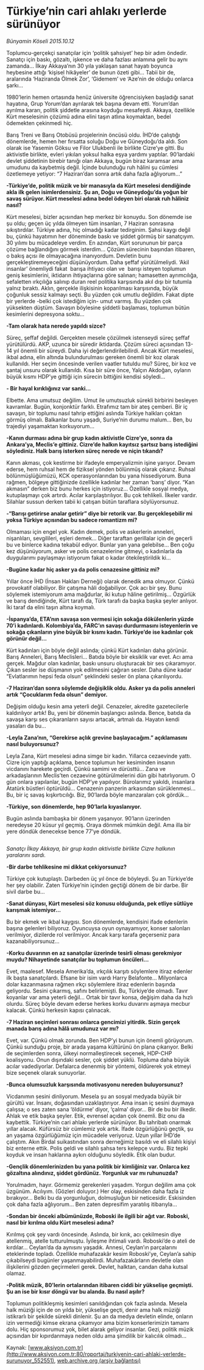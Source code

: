 # Türkiye’nin cari ahlakı yerlerde sürünüyor

*Bünyamin Köseli 2015.10.12*

<div class="pNewsDetailMainContent ctx_content" itemprop="articleBody">
 <p>
  Toplumcu-gerçekçi sanatçılar için ‘politik şahsiyet’ hep bir adım öndedir. Sanatçı için baskı, gözaltı, işkence ve daha fazlası anlamına gelir bu aynı zamanda… İlkay Akkaya’nın 30 yıla yaklaşan sanat hayatı boyunca heybesine attığı ‘kişisel hikâyeler’ de bunun özeti gibi… Tabii bir de, aralarında ‘Haziranda Ölmek Zor’, ‘Gidemem’ ve ‘Aze’nin de olduğu onlarca şarkı…
 </p>
 <p>
  1980’lerin hemen ortasında henüz üniversite öğrencisiyken başladığı sanat hayatına, Grup Yorum’dan ayrılarak tek başına devam etti. Yorum’dan ayrılma kararı, politik şiddetle arasına koyduğu mesafeydi. Akkaya, özellikle Kürt meselesinin çözümü adına elini taşın atlına koymaktan, bedel ödemekten çekinmedi hiç.
 </p>
 <p>
  Barış Treni ve Barış Otobüsü projelerinin öncüsü oldu. İHD’de çalıştığı dönemlerde, hemen her fırsatta soluğu Doğu ve Güneydoğu’da aldı. Son olarak ise Yasemin Göksu ve Filor Ulukbenli ile birlikte Cizre’ye gitti. Bu aktivistle birlikte, evleri yıkılan yoksul halka eşya yardımı yaptılar. 90’lardaki devlet şiddetinin birebir tanığı olan Akkaya, bugün biraz karamsar ama umudunu da kaybetmiş değil. İçinde bulunduğu ruh hâlini şu cümlesi özetlemeye yetiyor: “7 Haziran’dan sonra artık daha fazla ağlıyorum…”
 </p>
 <p>
  <strong>
   -Türkiye’de, politik müzik ve bir manasıyla da Kürt meselesi dendiğinde akla ilk gelen isimlerdensiniz. Şu an, Doğu ve Güneydoğu’da yoğun bir savaş sürüyor. Kürt meselesi adına bedel ödeyen biri olarak ruh hâliniz nasıl?
  </strong>
 </p>
 <p>
  Kürt meselesi, bizler açısından hep merkez bir konuydu. Son dönemde ise şu oldu; geçen üç yılda ölmeyen tüm insanları, 7 Haziran sonrasına sıkıştırdılar. Türkiye adına, hiç olmadığı kadar tedirginim. Şahsi kaygı değil bu, çünkü hayatımın her döneminde baskı ve şiddet görmüş bir sanatçıyım. 30 yılımı bu mücadeleye verdim. En azından, Kürt sorununun bir parça çözüme bağlandığını görmek isterdim… Çözüm sürecinin başından itibaren, o bakış açısı ile olmayacağına inanıyordum. Devletin bunu gerçekleştiremeyeceğini düşünüyordum. Daha şeffaf yürütülmeliydi. ‘Akil insanlar’ önemliydi fakat  barışa ihtiyacı olan ve  barışı isteyen toplumun geniş kesimlerini, iktidarın ihtiyaçlarına göre salınan; hamasetten ayrımcılığa, sefaletten ırkçılığa salınıp duran reel politika karşısında akıl dışı bir tutumla yalnız bıraktı. Aklın, gerçekle ilişkisinin koparılması karşısında, büyük çoğunluk sessiz kalmayı seçti. Bu yüzden çok umutlu değildim. Fakat dipte bir yerlerde -belki çok istediğim için- umut varmış. Bu yüzden çok yüksekten düştüm. Savaşın böylesine şiddetli başlaması, toplumun bütün kesimlerini depresyona soktu…
 </p>
 <p>
  <strong>
   -Tam olarak hata nerede yapıldı sizce?
  </strong>
 </p>
 <p>
  Süreç, şeffaf değildi. Gerçekten mesele çözülmek istenseydi süreç şeffaf yürütülürdü. AKP, uzunca bir süredir iktidarda. Çözüm süreci açısından 13-14 yıl önemli bir süreydi. Daha iyi değerlendirilebilirdi. Ancak Kürt meselesi, ikbal adına, elin altında bulundurulması gereken önemli bir koz olarak kullanıldı. Her seçim öncesinde verilen vaatler tutuldu mu? Süreç, bir koz ve şantaj unsuru olarak kullanıldı. Kısa bir süre önce, Yalçın Akdoğan, oyların büyük kısmı HDP’ye gittiği için sürecin bittiğini kendisi söyledi…
 </p>
 <p>
  <strong>
   - Bir hayal kırıklığınız var sanki...
  </strong>
 </p>
 <p>
  Elbette. Ama umutsuz değilim. Umut ile umutsuzluk sürekli birbirini besleyen kavramlar. Bugün, konjonktür farklı. Etrafımız tam bir ateş çemberi. Bir iç savaşın, bir toplumu nasıl tahrip ettiğini aslında Türkiye halkları çoktan görmüş olmalı. Balkanlar bunu yaşadı, Suriye’nin durumu malum… Ben, bu trajediyi yaşamaktan korkuyorum...
 </p>
 <p>
  <strong>
   -Kanın durması adına bir grup kadın aktivistle Cizre’ye, sonra da Ankara’ya, Meclis’e gittiniz. Cizre’de halkın kayıtsız şartsız barış istediğini söylediniz. Halk barış isterken süreç nerede ve niçin tıkandı?
  </strong>
 </p>
 <p>
  Kanın akması, çok kestirme bir ifadeyle emperyalizmin işine yarıyor. Devam ederse, hem ruhsal hem de fiziksel yönden bölünmüş olarak çıkarız. Ruhsal bölünmüşlüğümüzü, KCK operasyonlarından bu yana hissediyorum. Buna rağmen, bölgeye gittiğinizde özellikle kadınlar her zaman ‘barış’ diyor. “Kan akmasın” derken biz bunu herkes için istiyoruz… Özellikle sosyal medya, kutuplaşmayı çok artırdı. Acılar karşılaştırılıyor. Bu çok tehlikeli. İlkeler vardır. Silahlar sussun derken tabii ki çatışan bütün taraflara söylüyorsunuz.
 </p>
 <p>
  <strong>
   -“Barışı getirirse analar getirir” diye bir retorik var. Bu gerçekleşebilir mi yoksa Türkiye açısından bu sadece romantizm mi?
  </strong>
 </p>
 <p>
  Olmaması için engel yok. Kadın demek, polis ve askerlerin anneleri, nişanlıları, sevgilileri, eşleri demek… Diğer taraftan gerillalar için de geçerli bu ve binlerce kadına tekabül ediyor. Bunlar yan yana gelebilse… Ben çoğu kez düşünüyorum, asker ve polis cenazelerine gitmeyi, o kadınlarla da duygularımı paylaşmayı istiyorum fakat o kadar ötekileştirildik ki…
 </p>
 <p>
  <strong>
   -Bugüne kadar hiç asker ya da polis cenazesine gittiniz mi?
  </strong>
 </p>
 <p>
  Yıllar önce İHD (İnsan Hakları Derneği) olarak denedik ama olmuyor. Çünkü provokatif olabiliyor. Bir çatışma hâli doğabiliyor. Çok acı bir şey. Bunu söylemek istemiyorum ama mağdurlar, iki kutup hâline getirilmiş… Özgürlük ve barış dendiğinde, Kürt tarafı da, Türk tarafı da başka başka şeyler anlıyor. İki taraf da elini taşın altına koymalı.
 </p>
 <p>
  <strong>
   -İspanya’da, ETA’nın savaşa son vermesi için sokağa dökülenlerin yüzde 70’i kadınlardı. Kolombiya’da, FARC’ın savaşı durdurmasını isteyenlerin ve sokağa çıkanların yine büyük bir kısmı kadın. Türkiye’de ise kadınlar çok görünür değil…
  </strong>
 </p>
 <p>
  Kürt kadınları için böyle değil aslında; çünkü Kürt kadınları daha görünür. Barış Anneleri, Barış Meclisleri… Batıda böyle bir eksiklik var evet. Acı ama gerçek. Mağdur olan kadınlar, baskı unsuru oluşturacak bir ses çıkaramıyor. Çıkan sesler ise düşmanın yok edilmesini çağıran sesler. Daha düne kadar “Evlatlarımın hepsi feda olsun” şeklindeki sesler ön plana çıkarılıyordu.
 </p>
 <p>
  <strong>
   -7 Haziran’dan sonra söylemde değişiklik oldu. Asker ya da polis anneleri artık “Çocuklarım feda olsun” demiyor.
  </strong>
 </p>
 <p>
  Değişim olduğu kesin ama yeterli değil. Cenazeler, akredite gazetecilerle kaldırılıyor artık! Bu, yeni bir dönemin başlangıcı aslında. Bence, batıda da savaşa karşı ses çıkaranların sayısı artacak, artmalı da. Hayatın kendi yasaları da bu…
 </p>
 <p>
  <strong>
   -Leyla Zana’nın, “Gerekirse açlık grevine başlayacağım.” açıklamasını nasıl buluyorsunuz?
  </strong>
 </p>
 <p>
  Leyla Zana, Kürt meselesi adına simge bir kadın. Yıllarca cezaevinde yattı. Cizre için yaptığı açıklama, bence toplumun her kesiminden insanın vicdanını harekete geçirdi. Çünkü samimi ve dürüsttü... Zana ve arkadaşlarının Meclis’ten cezaevine götürülmelerini dün gibi hatırlıyorum. O gün onlara yapılanlar, bugün HDP’ye yapılıyor. Bürolarımız yakıldı, insanlara Atatürk büstleri öptürüldü… Cenazenin panzerin arkasından sürüklenmesi… Bu, bir iç savaş kışkırtıcılığı. Biz, 90’larda böyle manzaraları çok gördük…
 </p>
 <p>
  <strong>
   -Türkiye, son dönemlerde, hep 90’larla kıyaslanıyor.
  </strong>
 </p>
 <p>
  Bugün aslında bambaşka bir dönem yaşanıyor. 90’ların üzerinden neredeyse 20 küsur yıl geçmiş. Oraya dönmek mümkün değil. Ama illa bir yere döndük denecekse bence 77’ye döndük.
 </p>
 <p>
  <img alt="" src="http://web.archive.org/web/20160211011259im_/http://medya.aksiyon.com.tr//aksiyon/2015/10/15/572121.jpg"/>
 </p>
 <p>
  <em>
   Sanatçı İlkay Akkaya, bir grup kadın aktivistle birlikte Cizre halkının yaralarını sardı.
  </em>
 </p>
 <p>
  <strong>
   -Bir darbe tehlikesine mi dikkat çekiyorsunuz?
  </strong>
 </p>
 <p>
  Türkiye çok kutuplaştı. Darbeden üç yıl önce de böyleydi. Şu an Türkiye’de her şey olabilir. Zaten Türkiye’nin içinden geçtiği dönem de bir darbe. Bir sivil darbe bu…
 </p>
 <p>
  <strong>
   -Sanat dünyası, Kürt meselesi söz konusu olduğunda, pek etliye sütlüye karışmak istemiyor…
  </strong>
 </p>
 <p>
  Bu bir ekmek ve ikbal kaygısı. Son dönemlerde, kendisini ifade edenlerin başına gelenleri biliyoruz. Oyuncuysa oyun oynayamıyor, konser salonları verilmiyor, dizilerde rol verilmiyor. Ancak karşı tarafa geçerseniz para kazanabiliyorsunuz…
 </p>
 <p>
  <strong>
   -Korku duvarının en az sanatçılar üzerinde tesirli olması gerekmiyor muydu? Nihayetinde sanatçılar bu toplumun öncüleri…
  </strong>
 </p>
 <p>
  Evet, maalesef. Mesela Amerika’da, ırkçılık karşıtı söylemlere itiraz edenler ilk başta sanatçılardı. Efsane bir isim vardı Harry Belafonte… Milyonlarca dolar kazanmasına rağmen ırkçı söylemlere itiraz edenlerin başında geliyordu. Sesini çıkarmış, safını belirlemişti. Bu, Türkiye’de olmadı. Tavır koyanlar var ama yeterli değil… Ortak bir tavır konsa, değişim daha da hızlı olurdu. Süreç böyle devam ederse herkes korku duvarını aşmaya mecbur kalacak. Çünkü herkesin kapısı çalınacak.
 </p>
 <p>
  <strong>
   -7 Haziran seçimleri sonrası onlarca gencimizi yitirdik. Sizin gerçek manada barış adına hâlâ umudunuz var mı?
  </strong>
 </p>
 <p>
  Evet, var. Çünkü olmak zorunda. Ben HDP’yi bunun için önemli görüyorum. Çünkü sunduğu proje, bir arada yaşama kültürünü ön plana çıkarıyor. Belki de seçimlerden sonra, ülkeyi normalleştirecek seçenek, HDP-CHP koalisyonu. Onun dışındaki sesler, çok şiddet yüklü. Topluma daha büyük acılar vadediyorlar. Defalarca denenmiş bir yöntemi, öldürerek yok etmeyi bize seçenek olarak sunuyorlar.
 </p>
 <p>
  <strong>
   -Bunca olumsuzluk karşısında motivasyonu nereden buluyorsunuz?
  </strong>
 </p>
 <p>
  Vicdanımın sesini dinliyorum. Mesela şu an sosyal medyada büyük bir gürültü var. İnsanı, doğasından uzaklaştırıyor. Ama insan iç sesini duymaya çalışsa; o ses zaten sana ‘öldürme’ diyor, ‘çalma’ diyor… Bir de bu bir ilkedir. Ahlak ve etik başka şeyler. Etik, evrensel açıdan çok önemli. Biz onu da kaybettik. Türkiye’nin cari ahlakı yerlerde sürünüyor. Bu tahribatı onarmak yıllar alacak. Küfürsüz bir cümlemiz yok artık. İfade özgürlüğünü geçtik, şu an yaşama özgürlüğümüz için mücadele veriyoruz. Uzun yıllar İHD’de çalıştım. Akın Birdal suikastından sonra derneğimiz basıldı ve eli silahlı kişiyi biz enterne ettik. Polis geldi ve silahlı şahsa ters kelepçe vurdu. Biz tepki koyduk ve insan haklarına aykırı olduğunu söyledik. Etik olan budur.
 </p>
 <p>
  <strong>
   -Gençlik dönemlerinizden bu yana politik bir kimliğiniz var. Onlarca kez gözaltına alındınız, şiddet gördünüz. Yorgunluk var mı ruhunuzda?
  </strong>
 </p>
 <p>
  Yorulmadım, hayır. Görmemiz gerekenleri yaşadım. Yorgun değilim ama çok üzgünüm. Acılıyım. (Gözleri doluyor.) Her olay, eskisinden daha fazla iz bırakıyor… Belki bu da yorgunluğun, dolmuşluğun bir neticesidir. Eskisinden çok daha fazla ağlıyorum… Ben zaten depresifim yaratılış itibarıyla…
 </p>
 <p>
  <strong>
   -Sondan bir önceki albümünüzde, Roboski ile ilgili bir ağıt var. Roboski, nasıl bir kırılma oldu Kürt meselesi adına?
  </strong>
 </p>
 <p>
  Kırılmış çok şey vardı öncesinde. Aslında, bir kırık, acı çekilmesin diye atellenmiş, atelle tutturulmuştu. İyileşme ihtimali vardı. Roboski’de o ateli de kırdılar… Ceylan’da da aynısını yaşadık. Annesi, Ceylan’ın parçalarını eteklerinde topladı. Özellikle muhafazakâr kesim Roboski’ye, Ceylan’a sahip çıkabilseydi bugünler yaşanmayabilirdi. Muhafazakârların devletle olan ilişkilerini gözden geçirmeleri gerek. Devlet, halktan, candan daha kutsal olamaz.
 </p>
 <p>
  <strong>
   -Politik müzik, 80’lerin ortalarından itibaren ciddi bir yükselişe geçmişti. Şu an ise bir kısır döngü var bu alanda. Bu nasıl aşılır?
  </strong>
 </p>
 <p>
  Toplumun politikleşmiş kesimleri sanıldığından çok fazla aslında. Mesela halk müziği için de on yılda bir, yükselişe geçti, denir ama halk müziği istikrarlı bir şekilde sürekli dinlenir. Şu an da medya devletin elinde, onların izin vermediği kimse ekrana çıkamıyor ama bizim konserlerimizin tamamı dolu. Hiç sponsorumuz yok, bilet alarak geliyor insanlar. Gezi, politik müzik açısından bir kıpırdanmaya neden oldu ama şimdilik bir kalıcılık olmadı…
 </p>
</div>


Kaynak: [www.aksiyon.com.tr](http://www.aksiyon.com.tr:80/roportaj/turkiyenin-cari-ahlaki-yerlerde-surunuyor_552551), [web.archive.org (arşiv bağlantısı)](http://web.archive.org/web/20160211011259/http://www.aksiyon.com.tr:80/roportaj/turkiyenin-cari-ahlaki-yerlerde-surunuyor_552551)
